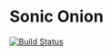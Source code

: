 

# Sonic Onion
[![Build Status](https://travis-ci.com/oflatt/soniconion.svg?branch=master)](https://travis-ci.com/oflatt/soniconion)